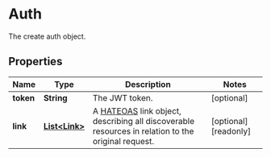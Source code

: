 

# Auth

The create auth object.

## Properties

| Name | Type | Description | Notes |
|------------ | ------------- | ------------- | -------------|
|**token** | **String** | The JWT token. |  [optional] |
|**link** | [**List&lt;Link&gt;**](Link.md) | A [HATEOAS](https://en.wikipedia.org/wiki/HATEOAS) link object, describing all discoverable resources in relation to the original request. |  [optional] [readonly] |



